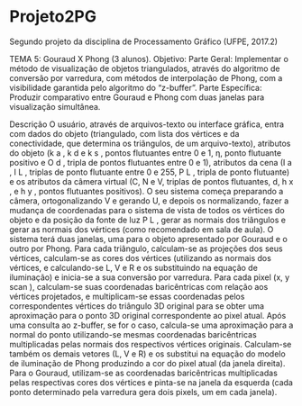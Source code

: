# Projeto2PG
Segundo projeto da disciplina de Processamento Gráfico (UFPE, 2017.2)

TEMA 5: Gouraud X Phong (3 alunos).
Objetivo:
Parte Geral: Implementar o método de visualização de objetos triangulados, através do
algoritmo de conversão por varredura, com métodos de interpolação de Phong, com a
visibilidade garantida pelo algoritmo do “z-buffer”.
Parte Específica: Produzir comparativo entre Gouraud e Phong com duas janelas para
visualização simultânea.

Descrição O usuário, através de arquivos-texto ou interface gráfica, entra com dados do
objeto (triangulado, com lista dos vértices e da conectividade, que determina os triângulos,
de um arquivo-texto), atributos do objeto (k a , k d e k s , pontos flutuantes entre 0 e 1, η, ponto
flutuante positivo e O d , tripla de pontos flutuantes entre 0 e 1), atributos da cena (I a , I L ,
triplas de ponto flutuante entre 0 e 255, P L , tripla de ponto flutuante) e os atributos da
câmera virtual (C, N e V, triplas de pontos flutuantes, d, h x , e h y , pontos flutuantes
positivos). O seu sistema começa preparando a câmera, ortogonalizando V e gerando U, e
depois os normalizando, fazer a mudança de coordenadas para o sistema de vista de todos
os vértices do objeto e da posição da fonte de luz P L , gerar as normais dos triângulos e gerar
as normais dos vértices (como recomendado em sala de aula). O sistema terá duas janelas,
uma para o objeto apresentado por Gouraud e o outro por Phong. Para cada triângulo,
calculam-se as projeções dos seus vértices, calculam-se as cores dos vértices (utilizando as
normais dos vértices, e calculando-se L, V e R e os substituindo na equação de iluminação)
e inicia-se a sua conversão por varredura. Para cada pixel (x, y scan ), calculam-se suas
coordenadas baricêntricas com relação aos vértices projetados, e multiplicam-se essas
coordenadas pelos correspondentes vértices do triângulo 3D original para se obter uma
aproximação para o ponto 3D original correspondente ao pixel atual. Após uma consulta ao
z-buffer, se for o caso, calcula-se uma aproximação para a normal do ponto utilizando-se
mesmas coordenadas baricêntricas multiplicadas pelas normais dos respectivos vértices
originais. Calculam-se também os demais vetores (L, V e R) e os substitui na equação do
modelo de iluminação de Phong produzindo a cor do pixel atual (da janela direita). Para o
Gouraud, utilizam-se as coordenadas baricêntricas multiplicadas pelas respectivas cores dos
vértices e pinta-se na janela da esquerda (cada ponto determinado pela varredura gera dois
pixels, um em cada janela).
